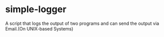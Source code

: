 # simple-logger
A script that logs the output of two programs and can send the output via Email.(On UNIX-based Systems)
